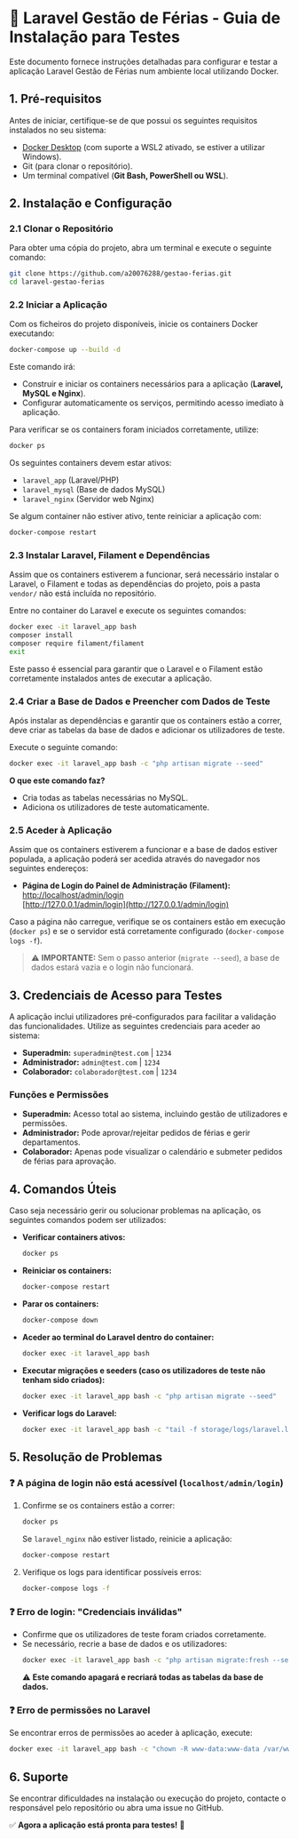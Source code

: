 # 📌 Laravel Gestão de Férias - Guia de Instalação para Testes

Este documento fornece instruções detalhadas para configurar e testar a aplicação Laravel Gestão de Férias num ambiente local utilizando Docker.

## 1. Pré-requisitos
Antes de iniciar, certifique-se de que possui os seguintes requisitos instalados no seu sistema:

- [Docker Desktop](https://www.docker.com/products/docker-desktop) (com suporte a WSL2 ativado, se estiver a utilizar Windows).
- Git (para clonar o repositório).
- Um terminal compatível (**Git Bash, PowerShell ou WSL**).

## 2. Instalação e Configuração
### 2.1 Clonar o Repositório
Para obter uma cópia do projeto, abra um terminal e execute o seguinte comando:

```bash
git clone https://github.com/a20076288/gestao-ferias.git
cd laravel-gestao-ferias
```

### 2.2 Iniciar a Aplicação
Com os ficheiros do projeto disponíveis, inicie os containers Docker executando:

```bash
docker-compose up --build -d
```

Este comando irá:

- Construir e iniciar os containers necessários para a aplicação (**Laravel, MySQL e Nginx**).
- Configurar automaticamente os serviços, permitindo acesso imediato à aplicação.

Para verificar se os containers foram iniciados corretamente, utilize:

```bash
docker ps
```

Os seguintes containers devem estar ativos:

- `laravel_app` (Laravel/PHP)
- `laravel_mysql` (Base de dados MySQL)
- `laravel_nginx` (Servidor web Nginx)

Se algum container não estiver ativo, tente reiniciar a aplicação com:

```bash
docker-compose restart
```

### 2.3 Instalar Laravel, Filament e Dependências
Assim que os containers estiverem a funcionar, será necessário instalar o Laravel, o Filament e todas as dependências do projeto, pois a pasta `vendor/` não está incluída no repositório.

Entre no container do Laravel e execute os seguintes comandos:

```bash
docker exec -it laravel_app bash
composer install
composer require filament/filament
exit
```

Este passo é essencial para garantir que o Laravel e o Filament estão corretamente instalados antes de executar a aplicação.

### 2.4 Criar a Base de Dados e Preencher com Dados de Teste

Após instalar as dependências e garantir que os containers estão a correr, deve criar as tabelas da base de dados e adicionar os utilizadores de teste.

Execute o seguinte comando:

```bash
docker exec -it laravel_app bash -c "php artisan migrate --seed"
```

**O que este comando faz?**
- Cria todas as tabelas necessárias no MySQL.
- Adiciona os utilizadores de teste automaticamente.

### 2.5 Aceder à Aplicação
Assim que os containers estiverem a funcionar e a base de dados estiver populada, a aplicação poderá ser acedida através do navegador nos seguintes endereços:

- **Página de Login do Painel de Administração (Filament):**  
  [http://localhost/admin/login](http://localhost/admin/login)  
  [http://127.0.0.1/admin/login](http://127.0.0.1/admin/login)

Caso a página não carregue, verifique se os containers estão em execução (`docker ps`) e se o servidor está corretamente configurado (`docker-compose logs -f`).

> ⚠ **IMPORTANTE:** Sem o passo anterior (`migrate --seed`), a base de dados estará vazia e o login não funcionará.

## 3. Credenciais de Acesso para Testes
A aplicação inclui utilizadores pré-configurados para facilitar a validação das funcionalidades. Utilize as seguintes credenciais para aceder ao sistema:

- **Superadmin:** `superadmin@test.com` | `1234`
- **Administrador:** `admin@test.com` | `1234`
- **Colaborador:** `colaborador@test.com` | `1234`

### Funções e Permissões
- **Superadmin:** Acesso total ao sistema, incluindo gestão de utilizadores e permissões.
- **Administrador:** Pode aprovar/rejeitar pedidos de férias e gerir departamentos.
- **Colaborador:** Apenas pode visualizar o calendário e submeter pedidos de férias para aprovação.

## 4. Comandos Úteis
Caso seja necessário gerir ou solucionar problemas na aplicação, os seguintes comandos podem ser utilizados:

- **Verificar containers ativos:**
  ```bash
  docker ps
  ```

- **Reiniciar os containers:**
  ```bash
  docker-compose restart
  ```

- **Parar os containers:**
  ```bash
  docker-compose down
  ```

- **Aceder ao terminal do Laravel dentro do container:**
  ```bash
  docker exec -it laravel_app bash
  ```

- **Executar migrações e seeders (caso os utilizadores de teste não tenham sido criados):**
  ```bash
  docker exec -it laravel_app bash -c "php artisan migrate --seed"
  ```

- **Verificar logs do Laravel:**
  ```bash
  docker exec -it laravel_app bash -c "tail -f storage/logs/laravel.log"
  ```

## 5. Resolução de Problemas
### ❓ A página de login não está acessível (`localhost/admin/login`)
1. Confirme se os containers estão a correr:
   ```bash
   docker ps
   ```
   Se `laravel_nginx` não estiver listado, reinicie a aplicação:
   ```bash
   docker-compose restart
   ```

2. Verifique os logs para identificar possíveis erros:
   ```bash
   docker-compose logs -f
   ```

### ❓ Erro de login: "Credenciais inválidas"
- Confirme que os utilizadores de teste foram criados corretamente.
- Se necessário, recrie a base de dados e os utilizadores:
  ```bash
  docker exec -it laravel_app bash -c "php artisan migrate:fresh --seed"
  ```
  ⚠️ **Este comando apagará e recriará todas as tabelas da base de dados.**

### ❓ Erro de permissões no Laravel
Se encontrar erros de permissões ao aceder à aplicação, execute:

```bash
docker exec -it laravel_app bash -c "chown -R www-data:www-data /var/www/html && chmod -R 775 /var/www/html/storage /var/www/html/bootstrap/cache"
```

## 6. Suporte
Se encontrar dificuldades na instalação ou execução do projeto, contacte o responsável pelo repositório ou abra uma issue no GitHub.

✅ **Agora a aplicação está pronta para testes!** 🚀
